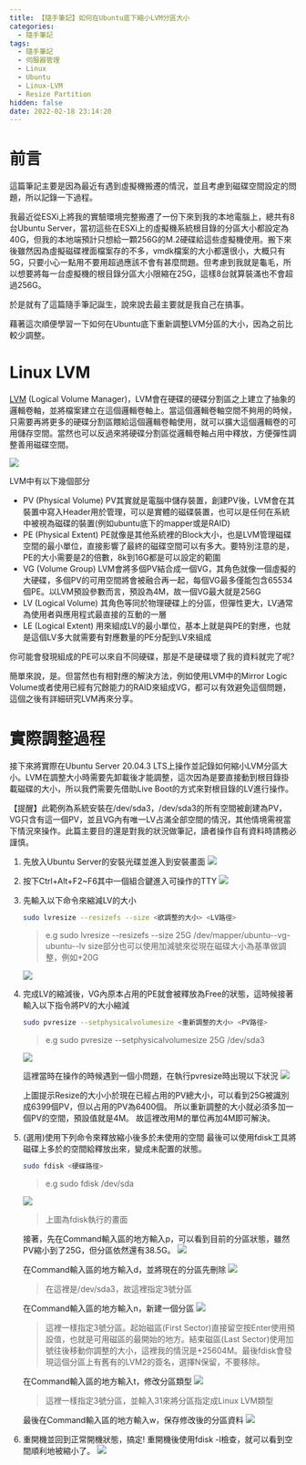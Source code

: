 ```yaml
---
title: 【隨手筆記】如何在Ubuntu底下縮小LVM分區大小
categories:
  - 隨手筆記
tags:
  - 隨手筆記
  - 伺服器管理
  - Linux
  - Ubuntu
  - Linux-LVM
  - Resize Partition
hidden: false
date: 2022-02-18 23:14:20
---
```

# 前言
這篇筆記主要是因為最近有遇到虛擬機搬遷的情況，並且考慮到磁碟空間設定的問題，所以記錄一下過程。

我最近從ESXi上將我的實驗環境完整搬遷了一份下來到我的本地電腦上，總共有8台Ubuntu Server，當初這些在ESXi上的虛擬機系統根目錄的分區大小都設定為40G，但我的本地端預計只想給一顆256G的M.2硬碟給這些虛擬機使用。搬下來後雖然因為虛擬磁碟裡面檔案存的不多，vmdk檔案的大小都還很小，大概只有5G，只要小心一點用不要用超過應該不會有甚麼問題。但考慮到我就是龜毛，所以想要將每一台虛擬機的根目錄分區大小限縮在25G，這樣8台就算裝滿也不會超過256G。

於是就有了這篇隨手筆記誕生，說來說去最主要就是我自己在搞事。

藉著這次順便學習一下如何在Ubuntu底下重新調整LVM分區的大小，因為之前比較少調整。

<!-- more -->

# Linux LVM
[LVM](https://zh.wikipedia.org/wiki/%E9%82%8F%E8%BC%AF%E6%8D%B2%E8%BB%B8%E7%AE%A1%E7%90%86%E5%93%A1) (Logical Volume Manager)，LVM會在硬碟的硬碟分割區之上建立了抽象的邏輯卷軸，並將檔案建立在這個邏輯卷軸上。當這個邏輯卷軸空間不夠用的時候，只需要再將更多的硬碟分割區餵給這個邏輯卷軸使用，就可以擴大這個邏輯卷的可用儲存空間。當然也可以反過來將硬碟分割區從邏輯卷軸占用中釋放，方便彈性調整善用磁碟空間。

![](/shrink-linux-lvm-partition-in-ubuntu/LVM.png)

LVM中有以下幾個部分

- PV (Physical Volume)
  PV其實就是電腦中儲存裝置，創建PV後，LVM會在其裝置中寫入Header用於管理，可以是實體的磁碟裝置，也可以是任何在系統中被視為磁碟的裝置(例如ubuntu底下的mapper或是RAID)
- PE (Physical Extent)
  PE就像是其他系統裡的Block大小，也是LVM管理磁碟空間的最小單位，直接影響了最終的磁碟空間可以有多大。要特別注意的是，PE的大小需要是2的倍數，8k到16G都是可以設定的範圍
- VG (Volume Group)
  LVM會將多個PV結合成一個VG，其角色就像一個虛擬的大硬碟，多個PV的可用空間將會被融合再一起，每個VG最多僅能包含65534個PE。以LVM預設參數而言，預設為4M，故一個VG最大就是256G
- LV (Logical Volume)
  其角色等同於物理硬碟上的分區，但彈性更大，LV通常為使用者與應用程式最直接的互動的一層
- LE (Logical Extent)
  用來組成LV的最小單位，基本上就是與PE的對應，也就是這個LV多大就需要有對應數量的PE分配到LV來組成

你可能會發現組成的PE可以來自不同硬碟，那是不是硬碟壞了我的資料就完了呢?

簡單來說，是。但當然也有相對應的解決方法，例如使用LVM中的Mirror Logic Volume或者使用已經有冗餘能力的RAID來組成VG，都可以有效避免這個問題，這個之後有詳細研究LVM再來分享。

# 實際調整過程
接下來將實際在Ubuntu Server 20.04.3 LTS上操作並記錄如何縮小LVM分區大小。LVM在調整大小時需要先卸載後才能調整，這次因為是要直接動到根目錄掛載磁碟的大小，所以我們需要先借助Live Boot的方式來對根目錄的LV進行操作。

【提醒】此範例為系統安裝在/dev/sda3，/dev/sda3的所有空間被創建為PV，VG只含有這一個PV，並且VG內有唯一LV占滿全部空間的情況，其他情境需視當下情況來操作。此篇主要目的還是對我的狀況做筆記，讀者操作自有資料時請務必謹慎。

1. 先放入Ubuntu Server的安裝光碟並進入到安裝畫面
    ![](/shrink-linux-lvm-partition-in-ubuntu/ubuntu-installer.png)

2. 按下Ctrl+Alt+F2~F6其中一個組合鍵進入可操作的TTY
    ![](/shrink-linux-lvm-partition-in-ubuntu/ubuntu-tty.png)

3. 先輸入以下命令來縮減LV的大小
    ```bash
    sudo lvresize --resizefs --size <欲調整的大小> <LV路徑>
    ```
    > e.g sudo lvresize --resizefs --size 25G /dev/mapper/ubuntu--vg-ubuntu--lv
    size部分也可以使用加減號來從現在磁碟大小為基準做調整，例如+20G

    ![](/shrink-linux-lvm-partition-in-ubuntu/ubuntu-lvresize.png)

4. 完成LV的縮減後，VG內原本占用的PE就會被釋放為Free的狀態，這時候接著輸入以下指令將PV的大小縮減
    ```bash
    sudo pvresize --setphysicalvolumesize <重新調整的大小> <PV路徑>
    ```
    > e.g sudo pvresize --setphysicalvolumesize 25G /dev/sda3

    ![](/shrink-linux-lvm-partition-in-ubuntu/ubuntu-pvresize.png)

    這裡當時在操作的時候遇到一個小問題，在執行pvresize時出現以下狀況
    ![](/shrink-linux-lvm-partition-in-ubuntu/ubuntu-pvresize-fail.png)

    上圖提示Resize的大小小於現在已經占用的PV總大小，可以看到25G被識別成6399個PV，但以占用的PV為6400個。
    所以重新調整的大小就必須多加一個PV的空間，預設值就是4M。
    故這裡改用M的單位再加4M即可解決。
  
5. (選用)使用下列命令來釋放縮小後多於未使用的空間
    最後可以使用fdisk工具將磁碟上多於的空間給釋放出來，變成未配置的狀態。
    ```bash
    sudo fdisk <硬碟路徑>
    ```
    > e.g sudo fdisk /dev/sda

    ![](/shrink-linux-lvm-partition-in-ubuntu/ubuntu-fdisk.png)
    > 上圖為fdisk執行的畫面

    接著，先在Command輸入區的地方輸入p，可以看到目前的分區狀態，雖然PV縮小到了25G，但分區依然還有38.5G。
    ![](/shrink-linux-lvm-partition-in-ubuntu/ubuntu-fdisk-p.png)

    在Command輸入區的地方輸入d，並將現在的分區先刪除
    ![](/shrink-linux-lvm-partition-in-ubuntu/ubuntu-fdisk-d.png)
    > 在這裡是/dev/sda3，故這裡指定3號分區

    在Command輸入區的地方輸入n，新建一個分區
    ![](/shrink-linux-lvm-partition-in-ubuntu/ubuntu-fdisk-n.png)
    > 這裡一樣指定3號分區。起始磁區(First Sector)直接留空按Enter使用預設值，也就是可用磁區的最開始的地方。結束磁區(Last Sector)使用加號往後移動你調整的大小，這裡我的情況是+25604M。最後fdisk會發現這個分區上有舊有的LVM2的簽名，選擇N保留，不要移除。

    在Command輸入區的地方輸入t，修改分區類型
    ![](/shrink-linux-lvm-partition-in-ubuntu/ubuntu-fdisk-t.png)
    > 這裡一樣指定3號分區，並輸入31來將分區指定成Linux LVM類型

    最後在Command輸入區的地方輸入w，保存修改後的分區資料
    ![](/shrink-linux-lvm-partition-in-ubuntu/ubuntu-fdisk-w.png)

6. 重開機並回到正常開機狀態，搞定!
    重開機後使用fdisk -l檢查，就可以看到空間順利地被縮小了。
    ![](/shrink-linux-lvm-partition-in-ubuntu/ubuntu-fdisk-list-after.png)
